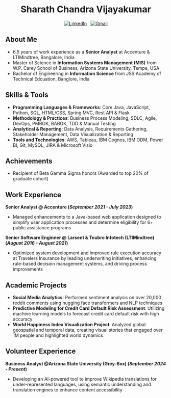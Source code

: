 <h1 align="center">Sharath Chandra Vijayakumar</h1>

<p align="center">
  <a href="https://linkedin.com/in/sharathchandra-rv/"><img src="https://img.shields.io/badge/LinkedIn--_.svg?style=social&logo=linkedin" alt="LinkedIn"></a>&nbsp;&nbsp;
  <a href="mailto:sharathcvijay@gmail.com"><img src="https://img.shields.io/badge/Gmail--_.svg?style=social&logo=gmail" alt="Gmail"></a>
</p>

## About Me
- 6.5 years of work experience as a **Senior Analyst** at Accenture & LTIMindtree, Bangalore, India
- Master of Science in **Information Systems Management (MIS)** from W.P. Carey School of Business, Arizona State University, Tempe, USA
- Bachelor of Engineering in **Information Science** from JSS Academy of Technical Edcuation, Banglore, India

## Skills & Tools
- **Programming Languages & Frameworks**: Core Java, JavaScript, Python, SQL, HTML/CSS, Spring MVC, Rest API & Flask
- **Methodology & Practices**: Business Process Modeling, SDLC, Agile, DevOps, PMBOK, BABOK, TDD & Manual Testing
- **Analytical & Reporting**: Data Analysis, Requirements Gathering, Stakeholder Management, Data Visualization & Reporting
- **Tools and Technologies**: AWS, Tableau, IBM Cognos, IBM ODM, Power BI, Git, MySQL, JIRA & Microsoft Visio

## Achievements
- Recipient of Beta Gamma Sigma honors (Awarded to top 20% of graduate cohort)

## Work Experience
**Senior Analyst @ Accenture (_September 2021 - July 2023_)**
- Managed enhancements to a Java-based web application designed to simplify user application processes and determine eligibility for 6+ public assistance programs

**Senior Software Enginner @ Larsent & Toubro Infotech (LTIMindtree) (_August 2016 - August 2021_)**
- Optimized system development and improved rule execution accuracy at Travelers Insurance by leading underwriting initiatives, enhancing rule-based decision management systems, and driving process improvements

## Academic Projects 
- **Social Media Analytics**: Performed sentiment analysis on over 20,000 reddit comments using hugging face transformers and NLP techniques
- **Predictive Modeling for Credit Card Default Risk Assessment**: Utilizing machine learning models to forecast credit card default risk with high accuracy
- **World Happiness Index Visualization Project**: Analyzed global geospatial and temporal data, creating visual stories that engaged over 1M people and highlighted world dynamics

## Volunteer Experience
**Business Analyst @Arizona State University (Grey-Box) (_September 2024 - Present_)** 
- Developing an AI-powered tool to improve Wikipedia translations for under-represented languages, using semantic understanding and translation engines to enhance content accessibility

